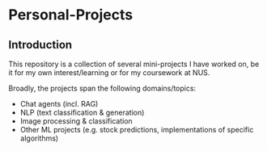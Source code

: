 # Personal-Projects
##  Introduction
This repository is a collection of several mini-projects I have worked on, be it for my own interest/learning or for my coursework at NUS.

Broadly, the projects span the following domains/topics:
- Chat agents (incl. RAG)
- NLP (text classification & generation)
- Image processing & classification
- Other ML projects (e.g. stock predictions, implementations of specific algorithms)